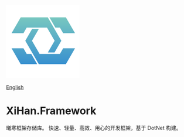 ![LOGO](./assets/LOGO.png)

[English](README.md)

# XiHan.Framework

曦寒框架存储库。 快速、轻量、高效、用心的开发框架，基于 DotNet 构建。
